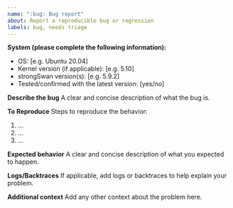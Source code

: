 ```yaml
---
name: ":bug: Bug report"
about: Report a reproducible bug or regression
labels: bug, needs triage
---
```


<!--
IMPORTANT: Please use the [discussion forum](https://github.com/strongswan/strongswan/discussions)
for questions and configuration problems etc., only report actual bugs here.
Your issue will otherwise be closed immediately.
-->

**System (please complete the following information):**
 - OS: [e.g. Ubuntu 20.04]
 - Kernel version (if applicable): [e.g. 5.10]
 - strongSwan version(s): [e.g. 5.9.2]
 - Tested/confirmed with the latest version: [yes/no]

**Describe the bug**
A clear and concise description of what the bug is.

**To Reproduce**
Steps to reproduce the behavior:
1. ...
2. ...
3. ...

**Expected behavior**
A clear and concise description of what you expected to happen.

**Logs/Backtraces**
If applicable, add logs or backtraces to help explain your problem.

**Additional context**
Add any other context about the problem here.
